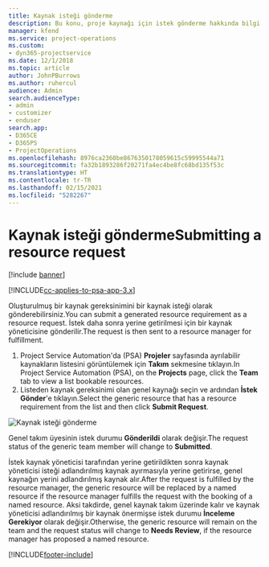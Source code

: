 ```yaml
---
title: Kaynak isteği gönderme
description: Bu konu, proje kaynağı için istek gönderme hakkında bilgi sağlar.
manager: kfend
ms.service: project-operations
ms.custom:
- dyn365-projectservice
ms.date: 12/1/2018
ms.topic: article
author: JohnPBurrows
ms.author: ruhercul
audience: Admin
search.audienceType:
- admin
- customizer
- enduser
search.app:
- D365CE
- D365PS
- ProjectOperations
ms.openlocfilehash: 8976ca2360be8676350178059615c59995544a71
ms.sourcegitcommit: fa32b1893286f20271fa4ec4be8fc68bd135f53c
ms.translationtype: HT
ms.contentlocale: tr-TR
ms.lasthandoff: 02/15/2021
ms.locfileid: "5282267"
---
```

# <a name="submitting-a-resource-request"></a><span data-ttu-id="4a394-103">Kaynak isteği gönderme</span><span class="sxs-lookup"><span data-stu-id="4a394-103">Submitting a resource request</span></span>

[!include [banner](../includes/psa-now-project-operations.md)]

[!INCLUDE[cc-applies-to-psa-app-3.x](../includes/cc-applies-to-psa-app-3x.md)]

<span data-ttu-id="4a394-104">Oluşturulmuş bir kaynak gereksinimini bir kaynak isteği olarak gönderebilirsiniz.</span><span class="sxs-lookup"><span data-stu-id="4a394-104">You can submit a generated resource requirement as a resource request.</span></span> <span data-ttu-id="4a394-105">İstek daha sonra yerine getirilmesi için bir kaynak yöneticisine gönderilir.</span><span class="sxs-lookup"><span data-stu-id="4a394-105">The request is then sent to a resource manager for fulfillment.</span></span>

1. <span data-ttu-id="4a394-106">Project Service Automation'da (PSA) **Projeler** sayfasında ayrılabilir kaynakların listesini görüntülemek için **Takım** sekmesine tıklayın.</span><span class="sxs-lookup"><span data-stu-id="4a394-106">In Project Service Automation (PSA), on the **Projects** page, click the **Team** tab to view a list bookable resources.</span></span> 
2. <span data-ttu-id="4a394-107">Listeden kaynak gereksinimi olan genel kaynağı seçin ve ardından **İstek Gönder**'e tıklayın.</span><span class="sxs-lookup"><span data-stu-id="4a394-107">Select the generic resource that has a resource requirement from the list and then click **Submit Request**.</span></span>

![Kaynak isteği gönderme](media/RM-how-to-18.png)

<span data-ttu-id="4a394-109">Genel takım üyesinin istek durumu **Gönderildi** olarak değişir.</span><span class="sxs-lookup"><span data-stu-id="4a394-109">The request status of the generic team member will change to **Submitted**.</span></span>

<span data-ttu-id="4a394-110">İstek kaynak yöneticisi tarafından yerine getirildikten sonra kaynak yöneticisi isteği adlandırılmış kaynak ayırmasıyla yerine getirirse, genel kaynağın yerini adlandırılmış kaynak alır.</span><span class="sxs-lookup"><span data-stu-id="4a394-110">After the request is fulfilled by the resource manager, the generic resource will be replaced by a named resource if the resource manager fulfills the request with the booking of a named resource.</span></span> <span data-ttu-id="4a394-111">Aksi takdirde, genel kaynak takım üzerinde kalır ve kaynak yöneticisi adlandırılmış bir kaynak önermişse istek durumu **İnceleme Gerekiyor** olarak değişir.</span><span class="sxs-lookup"><span data-stu-id="4a394-111">Otherwise, the generic resource will remain on the team and the request status will change to **Needs Review**, if the resource manager has proposed a named resource.</span></span>


[!INCLUDE[footer-include](../includes/footer-banner.md)]